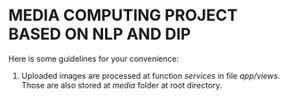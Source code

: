 # MEDIA COMPUTING PROJECT BASED ON NLP AND DIP 

Here is some guidelines for your convenience: 
1. Uploaded images are processed at function *services* in file *app/views*. Those are also stored at *media* folder at root directory.